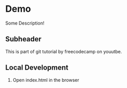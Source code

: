 # Demo

Some Description!

## Subheader
This is part of git tutorial by freecodecamp on youutbe.

## Local Development

1. Open index.html in the browser